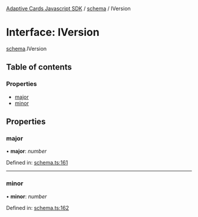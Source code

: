 [Adaptive Cards Javascript SDK](../README.md) / [schema](../modules/schema.md) / IVersion

# Interface: IVersion

[schema](../modules/schema.md).IVersion

## Table of contents

### Properties

- [major](schema.iversion.md#major)
- [minor](schema.iversion.md#minor)

## Properties

### major

• **major**: *number*

Defined in: [schema.ts:161](https://github.com/microsoft/AdaptiveCards/blob/0938a1f10/source/nodejs/adaptivecards/src/schema.ts#L161)

___

### minor

• **minor**: *number*

Defined in: [schema.ts:162](https://github.com/microsoft/AdaptiveCards/blob/0938a1f10/source/nodejs/adaptivecards/src/schema.ts#L162)
